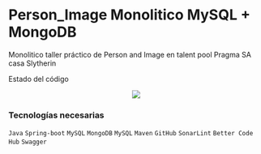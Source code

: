 # Person_Image Monolitico MySQL + MongoDB

Monolitico taller práctico de Person and Image en talent pool Pragma SA casa Slytherin

Estado del código
<center>
<img src='https://bettercodehub.com/edge/badge/camiloleal06/Person_Image?branch=master'>
  </center>
  
<h3 dir="auto">Tecnologías necesarias</h3>
<p dir="auto"><code>Java</code> <code>Spring-boot</code> <code>MySQL</code> <code>MongoDB</code> <code>MySQL</code> <code>Maven</code> <code>GitHub</code> <code>SonarLint</code> <code>Better Code Hub</code> <code>Swagger</code></p>
